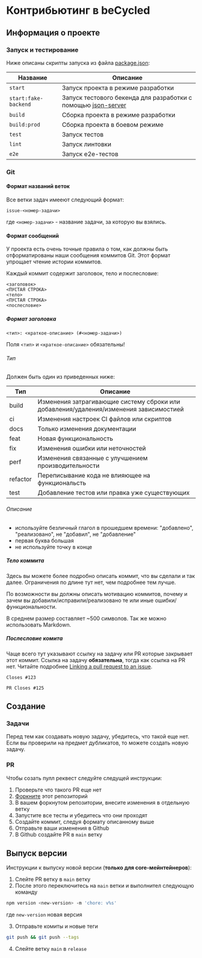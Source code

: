 # Контрибьютинг в beCycled

## Информация о проекте

### Запуск и тестирование

Ниже описаны скрипты запуска из файла [package.json](package.json):

| Название | Описание |
|----|----|
| `start` | Запуск проекта в режиме разработки |
| `start:fake-backend` | Запуск тестового бекенда для разработки с помощью [json-server](https://github.com/typicode/json-server) |
| `build` | Сборка проекта в режиме разработки |
| `build:prod` | Сборка проекта в боевом режиме |
| `test` | Запуск тестов |
| `lint` | Запуск линтовки |
| `e2e` | Запуск e2e-тестов |

### Git

#### Формат названий веток

Все ветки задач имееют следующий формат:

```text
issue-<номер-задачи>
```

где `<номер-задачи>` - название задачи, за которую вы взялись.

#### Формат сообщений 

У проекта есть очень точные правила о том, как должны быть отформатированы наши сообщения коммитов Git. Этот формат упрощает чтение истории коммитов.

Каждый коммит содержит заголовок, тело и послесловие:

```text
<заголовок>
<ПУСТАЯ СТРОКА>
<тело>
<ПУСТАЯ СТРОКА>
<послесловие>
```

##### Формат заголовка

```text
<тип>: <краткое-описание> (#<номер-задачи>)
```
Поля `<тип>` и `<краткое-описание>` обязательны!

###### Тип

Должен быть один из приведенных ниже:

| Тип | Описание |
|---|---|
| build | Изменения затрагивающие систему сброки или добавления/удаления/изменения зависимостией |
| ci | Изменения настроек CI файлов или скриптов |
| docs | Только изменения документации |
| feat | Новая функциональность |
| fix | Изменения ошибки или неточностей |
| perf | Изменения связанные с улучшением производительности |
| refactor | Переписывание кода не влияющее на функциональсть |
| test | Добавление тестов или правка уже существующих |

###### Описание

- используйте безличный глагол в прошедшем времени: "добавлено", "реализовано", не "добавил", не "добавление"
- первая буква большая
- не используйте точку в конце

##### Тело коммита

Здесь вы можете более подробно описать коммит, что вы сделали и так далее. Ограничения по длине тут нет, чем подробнее тем лучше.

По возможности вы должны описать мотивацию коммитов, почему и зачем вы добавили/исправили/реализовано те или иные ошибки/функциональности.

В среднем размер составляет ~500 символов. Так же можно использовать Markdown.

##### Послесловие комита

Чаще всего тут указывают ссылку на задачу или PR которые закрывает этот коммит. Ссылка на задачу **обязательна**, тогда как ссылка на PR нет. Читайте подробнее [Linking a pull request to an issue](https://docs.github.com/en/issues/tracking-your-work-with-issues/linking-a-pull-request-to-an-issue).

```text
Closes #123

PR Closes #125
```

## Создание

### Задачи

Перед тем как создавать новую задачу, убедитесь, что такой еще нет. Если вы проверили на предмет дубликатов, то можете создать новую задачу.

### PR

Чтобы созать пулл реквест следуйте следущей инструкции:

1. Проверьте что такого PR еще нет
2. [Форкните](https://docs.github.com/en/github/getting-started-with-github/fork-a-repo) этот репозиторий
3. В вашем форкнутом репозитории, внесите изменения в отдельную ветку
4. Запустите все тесты и убедитесь что они проходят
5. Создайте коммит, следуя формату описанному выше
6. Отправьте ваши изменения в Github
7. В Github создайте PR в `main` ветку

## Выпуск версии

Инструкции к выпуску новой версии (**только для core-мейнтейнеров**):

1. Слейте PR ветку в `main` ветку
2. После этого переключитесь на `main` ветки и выполнител следующую команду
    
  ```bash
  npm version <new-version> -m 'chore: v%s'
  ```

  где `new-version` новая версия

3. Отправьте комиты и новые теги

  ```bash
  git push && git push --tags 
  ```
4. Слейте ветку `main` в `release`
